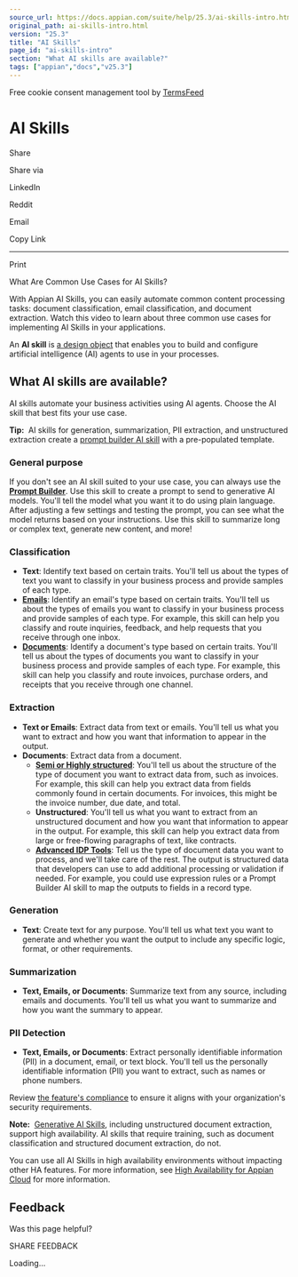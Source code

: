 ```yaml
---
source_url: https://docs.appian.com/suite/help/25.3/ai-skills-intro.html
original_path: ai-skills-intro.html
version: "25.3"
title: "AI Skills"
page_id: "ai-skills-intro"
section: "What AI skills are available?"
tags: ["appian","docs","v25.3"]
---
```



Free cookie consent management tool by [TermsFeed](https://www.termsfeed.com/)

# AI Skills

Share

Share via

LinkedIn

Reddit

Email

Copy Link

* * *

Print

What Are Common Use Cases for AI Skills?

With Appian AI Skills, you can easily automate common content processing tasks: document classification, email classification, and document extraction. Watch this video to learn about three common use cases for implementing AI Skills in your applications.

An **AI skill** is [a design object](ai-skill-object.html) that enables you to build and configure artificial intelligence (AI) agents to use in your processes.

## What AI skills are available?

AI skills automate your business activities using AI agents. Choose the AI skill that best fits your use case.

**Tip:**  AI skills for generation, summarization, PII extraction, and unstructured extraction create a [prompt builder AI skill](create-skill-prompt-builder.html) with a pre-populated template.

### General purpose

If you don't see an AI skill suited to your use case, you can always use the [**Prompt Builder**](create-skill-prompt-builder.html). Use this skill to create a prompt to send to generative AI models. You'll tell the model what you want it to do using plain language. After adjusting a few settings and testing the prompt, you can see what the model returns based on your instructions. Use this skill to summarize long or complex text, generate new content, and more!

### Classification

-   **Text**: Identify text based on certain traits. You'll tell us about the types of text you want to classify in your business process and provide samples of each type.
-   [**Emails**](create-skill-email-classify.html): Identify an email's type based on certain traits. You'll tell us about the types of emails you want to classify in your business process and provide samples of each type. For example, this skill can help you classify and route inquiries, feedback, and help requests that you receive through one inbox.
-   [**Documents**](create-skill-doc-classify.html): Identify a document's type based on certain traits. You'll tell us about the types of documents you want to classify in your business process and provide samples of each type. For example, this skill can help you classify and route invoices, purchase orders, and receipts that you receive through one channel.

### Extraction

-   **Text or Emails**: Extract data from text or emails. You'll tell us what you want to extract and how you want that information to appear in the output.
-   **Documents**: Extract data from a document.
    -   [**Semi or Highly structured**](create-skill-doc-extraction.html): You'll tell us about the structure of the type of document you want to extract data from, such as invoices. For example, this skill can help you extract data from fields commonly found in certain documents. For invoices, this might be the invoice number, due date, and total.
    -   **Unstructured**: You'll tell us what you want to extract from an unstructured document and how you want that information to appear in the output. For example, this skill can help you extract data from large or free-flowing paragraphs of text, like contracts.
    -   [**Advanced IDP Tools**](create-skill-advanced-idp-tools.html): Tell us the type of document data you want to process, and we'll take care of the rest. The output is structured data that developers can use to add additional processing or validation if needed. For example, you could use expression rules or a Prompt Builder AI skill to map the outputs to fields in a record type.

### Generation

-   **Text**: Create text for any purpose. You'll tell us what text you want to generate and whether you want the output to include any specific logic, format, or other requirements.

### Summarization

-   **Text, Emails, or Documents**: Summarize text from any source, including emails and documents. You'll tell us what you want to summarize and how you want the summary to appear.

### PII Detection

-   **Text, Emails, or Documents**: Extract personally identifiable information (PII) in a document, email, or text block. You'll tell us the personally identifiable information (PII) you want to extract, such as names or phone numbers.

Review [the feature's compliance](https://trustcenter.appian.com/?view=adfcffa6-eb6b-495d-4d53-690439985a1a) to ensure it aligns with your organization's security requirements.

**Note:**  [Generative AI Skills](gen-ai-skills.html), including unstructured document extraction, support high availability. AI skills that require training, such as document classification and structured document extraction, do not.

You can use all AI Skills in high availability environments without impacting other HA features. For more information, see [High Availability for Appian Cloud](High_Availability_for_Appian_Cloud.html) for more information.

## Feedback

Was this page helpful?

SHARE FEEDBACK

Loading...